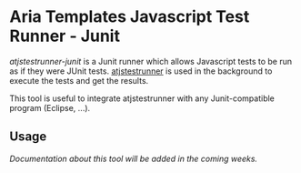 Aria Templates Javascript Test Runner - Junit
=============================================

*atjstestrunner-junit* is a Junit runner which allows Javascript tests to be run as if they were JUnit tests.
[atjstestrunner](https://github.com/ariatemplates/atjstestrunner-nodejs) is used in the background to execute the tests and get the results.

This tool is useful to integrate atjstestrunner with any Junit-compatible program (Eclipse, ...).

Usage
-----

*Documentation about this tool will be added in the coming weeks.*
